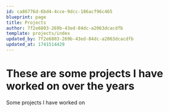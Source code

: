 ```yaml
---
id: ca86776d-6bd4-4cce-9dcc-186acf96c465
blueprint: page
title: Projects
author: 7f2e6803-269b-43ed-84dc-a2063dcacdfb
template: projects/index
updated_by: 7f2e6803-269b-43ed-84dc-a2063dcacdfb
updated_at: 1741514429
---
```

<h1 class="text-4xl font-bold tracking-tight text-zinc-800 dark:text-zinc-100 sm:text-5xl font-henry">
  These are some projects I have worked on over the years
</h1>

<p class="mt-6 text-base text-zinc-600 dark:text-zinc-400">
Some projects I have worked on
</p>